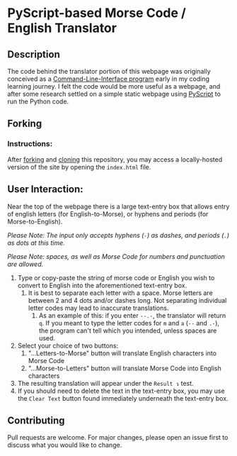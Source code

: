 # PyScript-based Morse Code / English Translator

## Description

The code behind the translator portion of this webpage was originally conceived as a [Command-Line-Interface program](https://github.com/RainyCityCoder/EarlyPyProj/tree/main/MorseTranslator) early in my coding learning journey. I felt the code would be more useful as a webpage, and after some research settled on a simple static webpage using [PyScript](https://pyscript.net/) to run the Python code.

## Forking

### Instructions:

After [forking](https://docs.github.com/en/get-started/quickstart/fork-a-repo) and [cloning](https://docs.github.com/en/repositories/creating-and-managing-repositories/cloning-a-repository) this repository, you may access a locally-hosted version of the site by opening the `index.html` file.

## User Interaction:

Near the top of the webpage there is a large text-entry box that allows entry of english letters (for English-to-Morse), or hyphens and periods (for Morse-to-English).

_Please Note: The input only accepts hyphens (`-`) as dashes, and periods (`.`) as dots at this time._

_Please Note: spaces, as well as Morse Code for numbers and punctuation are allowed._

1. Type or copy-paste the string of morse code or English you wish to convert to English into the aforementioned text-entry box.
   1. It is best to separate each letter with a space. Morse letters are between 2 and 4 dots and/or dashes long. Not separating individual letter codes may lead to inaccurate translations.
      1. As an example of this: if you enter `--.-`, the translator will return `q`. If you meant to type the letter codes for `m` and `a` (`--` and `.-`), the program can't tell which you intended, unless spaces are used.
2. Select your choice of two buttons:
   1. "...Letters-to-Morse" button will translate English characters into Morse Code
   2. "...Morse-to-Letters" button will translate Morse Code into English characters
3. The resulting translation will appear under the `Result ↴` test.
4. If you should need to delete the text in the text-entry box, you may use the `Clear Text` button found immediately underneath the text-entry box.

## Contributing

Pull requests are welcome. For major changes, please open an issue first
to discuss what you would like to change.
